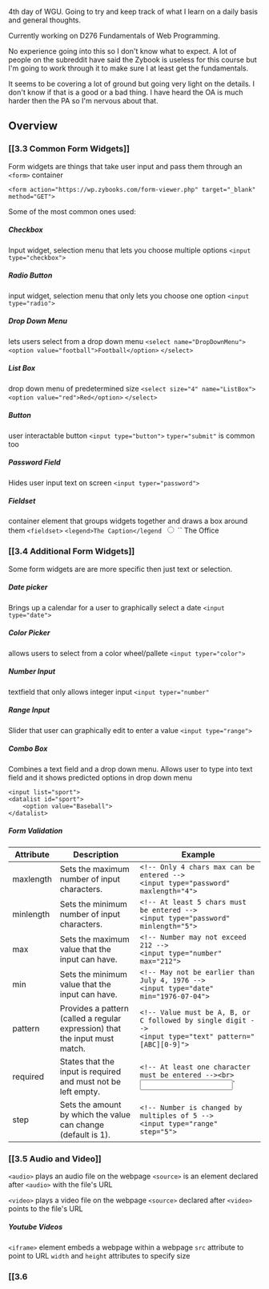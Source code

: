 4th day of WGU. Going to try and keep track of what I learn on a daily basis and general thoughts. 

Currently working on D276 Fundamentals of Web Programming. 

No experience going into this so I don't know what to expect. A lot of people on the subreddit have said the Zybook is useless for this course but I'm going to work through it to make sure I at least get the fundamentals. 

It seems to be covering a lot of ground but going very light on the details. I don't know if that is a good or a bad thing. I have heard the OA is much harder then the PA so I'm nervous about that. 
## Overview 
### [[3.3 Common Form Widgets]]

Form widgets are things that take user input and pass them through an `<form>` container
```
<form action="https://wp.zybooks.com/form-viewer.php" target="_blank" method="GET">
```

Some of the most common ones used:
##### Checkbox
Input widget, selection menu that lets you choose multiple options 
`<input type="checkbox">`

##### Radio Button 
input widget, selection menu that only lets you choose one option 
`<input type="radio">`

##### Drop Down Menu
lets users select from a drop down menu
`<select name="DropDownMenu">`
	`<option value="football">Football</option>`
`</select>`

##### List Box
drop down menu of predetermined size
`<select size="4" name="ListBox">`
	`<option value="red">Red</option>`
`</select>`

##### Button 
user interactable button 
`<input type="button">`
	`typer="submit"` is common too 

##### Password Field
Hides user input text on screen
`<input typer="password">`

##### Fieldset
container element that groups widgets together and draws a box around them 
`<fieldset>`
	`<legend>The Caption</legend
	`<input type="radio" name="sitcom" value="The Office" id="theOffice">
 `` <label for="theOffice">The Office</label>


### [[3.4 Additional Form Widgets]]

Some form widgets are are more specific then just text or selection. 

##### Date picker 
Brings up a calendar for a user to graphically select a date 
`<input type="date">`

##### Color Picker
allows users to select from a color wheel/pallete 
`<input typer="color">`

##### Number Input 
textfield that only allows integer input 
`<input typer="number"`

##### Range Input
Slider that user can graphically edit to enter a value
`<input type="range">`

##### Combo Box
Combines a text field and a drop down menu. Allows user to type into text field and it shows predicted options in drop down menu 
```
<input list="sport">
<datalist id="sport">
	<option value="Baseball">
</datalist>
```

##### Form Validation 

| Attribute | Description                                                                 | Example                                                                                                    |
| --------- | --------------------------------------------------------------------------- | ---------------------------------------------------------------------------------------------------------- |
| maxlength | Sets the maximum number of input characters.                                | `<!-- Only 4 chars max can be entered -->`<br>`<input type="password" maxlength="4">`                      |
| minlength | Sets the minimum number of input characters.                                | `<!-- At least 5 chars must be entered -->`<br>`<input type="password" minlength="5">`                     |
| max       | Sets the maximum value that the input can have.                             | `<!-- Number may not exceed 212 -->`<br>`<input type="number" max="212">`                                  |
| min       | Sets the minimum value that the input can have.                             | `<!-- May not be earlier than July 4, 1976 -->`<br>`<input type="date" min="1976-07-04">`                  |
| pattern   | Provides a pattern (called a regular expression) that the input must match. | `<!-- Value must be A, B, or C followed by single digit -->`<br>`<input type="text" pattern="[ABC][0-9]">` |
| required  | States that the input is required and must not be left empty.               | `<!-- At least one character must be entered --><br>`<input type=" password " required>`                   |
| step      | Sets the amount by which the value can change (default is 1).               | `<!-- Number is changed by multiples of 5 -->`<br>`<input type="range" step="5">`                          |

### [[3.5 Audio and Video]]

`<audio>` plays an audio file on the webpage
	`<source>` is an element declared after `<audio>` with the file's URL

`<video>` plays a video file on the webpage
	`<source>` declared after `<video>` points to the file's URL 

##### Youtube Videos
`<iframe>` element embeds a webpage within a webpage 
	`src` attribute to point to URL 
	`width` and `height` attributes to specify size

### [[3.6 <script> and <style>]]

`<script>` element allows webpage to include executable code
	assumes JS unless noted otherwise with the `type` attribute

`<style>` element allows CSS directly in an HTML file 
	placed in the HTML's `<head>` container

### [[3.7 HTML Developer Guidelines]]
* Use Closing tags
* Avoid self-closing tags
	i.e `<br />` 
* Use quotes for Attribute values
* use double quotes
* Use boolean attributes concisely
* start block elements on new line
	i.e `<p> <table> or <ol>`
* Indent nested elements consistently 
* Separate content from presentation and functionality 
* Use CSS for Layout
* Validate HTML 

### [[4.1 Intro to XML]]
XML is a markup language that is used to structure data 
Not necessarily meant to be displayed
Can create your own tags in XML not limited to predefined tags like HTML 
XML Tags follow 1 of 2 formats 
	Element tags:
		`<city>"LA"</city>`
	Self-closing tags:
		`<hierarchy title="United States"/>`

### [[5.1 Using CSS in HTML]]
CSS has Selectors and Declarations
##### Applying CSS 
1. inline - directly in the `style` attribute of an element
2. embedded, CSS directly in the `<head>` using `<style>`
3. External style sheet, uses `<link href="URL" rel="stylesheet">`
##### Inheritance and Conflict
Inheritance
	style cascades down from parent to child, children inherit parent styles
Conflict
	if styles conflict, chooses the most specific declaration, i.e further nested you go the styling takes priority 

### [[5.2 Basic Selectors]]
##### Element, Class, ID Selectors
Element selector 
	styles based on element type
	`p {color: blue;}`
Class selector
	styles based on class
	`.byClass {color: blue;}`
ID selector
	matches based on ID 
	`#byID {color: blue;}`

Classes
	devs can assign elements to classes 
	`class="myClass secondClass"` attribute 
		can have multiple classes for 1 element

##### Descendant Selector
selects element if it's a descendant 
	`h2 em {color: blue;}`
		all `em` elements that are children of a `h2` element will be styled

##### Pseudo-Class  Selector
matches elements based on user behavior or metainformation 
uses `:` to specify 
	`a:hover {color: blue;}
		Anchor element would become blue when user hovers over it

### [[5.3 Advanced Selectors]]

##### Universal Selector
selects all elements in the HTML 
`*` 
##### Multiple Selectors
can put multiple elements on the same line 
`ul, ol {color: blue;}`
	makes both `ul` and `ol` elements blue

##### Child Selectors
match elements that are direct descendants of an element
`p > em {color: blue;}`
	all `em` elements that are direct children of any `p` element will be blue
##### Sibling Selectors
General Sibling Selector
	matches elements that have the same parent, but don't need to be directly next to each other 
	`p ~ em {color: white;}`

Adjacent Sibling Selector
	matches elements that have same parent and are directly next to each other 
	`h1 + p {color: white}`

##### Attribute Selector
matches elements with specific attribute or attribute value
	`a[target="_blank"] {color: blue;}` 
		any anchor elements with a target set to blank would be blue 
##### Pseudo-Element Selector
matches part of the elements 
	`li::after {color: blue;}`
	element after `li` would be blue 

### [[5.4 Common Properties]]
##### Color Property
can style an element by name, RGB value, Hexadecimal, and HSL value
	RGBa and HSLa have alpha values for transparency 
##### Background Properties
background-color
background-image
background
##### Float and Clear Properties
controls how text flows around elements
`float` controls text wrapping around elements like an image
`clear` moves elements below floated elements 
##### Display Property 
`inline` makes the element display as an inline 
`block` displays element as a block 
`none` hides the element
`inline-block` display content as a block, but formatted as an inline
`list-item` displays content as a list item 
##### CSS Variable
custom CSS property that defines a value
declare variable 
	selector with a variable scope
		`:root` for global scope
	`--my--variable: red;`
access variable
	`var(--my--variable)`

### [[5.5 Font and Text Properties]]
##### Font Properties
`font-family`
`font-size`
`font-weight`
`font-style`
`font-variant`
`font`
##### Font Sizes
Predefined sizes 
	`xx-small, x-small, small, medium, large, x-large, xx-large`

Absolute Sizes
	`cm`
	`mm`
	`in`
	`px` - 1px = 1/96"
	`pt` -1pt = 1/72"
	`pc` - 1pc = 12pt

Relative Size
	`em` - relative to font size
		`2em` = 2x current font
	`rem` - relative to root element's font size
		`1.5rem` = 1.5x `<html>` element font size
	`vw` - 1% of the viewport's width
		`1vw` = 1% of the browser's width
	`vh` - 1% of the viewport's height
		`1vh` = 1% of the browsers height
	`%` percentage of element's size
		`120%` = 20% larger element
##### Text Properties
`text-align`
`text-decoration`
`text-transform`
`text-indent`

### [[5.6 Box Model]]
##### Box Model Components 
HTML are just boxes nested in boxes 
	Content 
	Padding 
		always transparent, box around content
	Border
		contains padded content 
		default transparent but can be colored
	Margin
		contains all 3 boxes, transparent
`padding` `border` `margin` 

Render Rules:
- content displayed with background according to element background
- padding transparent unless background color, then same color as background
- border can be colored or transparent, transparent would be same color as background
- margin is transparent, will display using background color of parent element 
##### Box Sizing
`padding` and `margin` can have 4 passed valued 
1 value
	describes every side around box
2 values
	top/bottom and right/left
3 values
	top, right/left, bottom 
4 values
	all sides
##### Content Width and Height
block elements span width of parent element unless changed 
	`width` and `height` attributes
Inline elements cannot change their size unless changed to 
	`inline-block` format 
##### Margin Collapsing and Horizontal Centering
Vertical margins can sometimes combine and collapse into a single vertical space
Horizontal margins never collapse
Resulting Margin Size:
	top element -> bottom margin 
	bottom element -> top margin 
		If the top element's bottom margin is > bottom element's top margin then the top element's bottom margin will be displayed 


[[3.9 Example - Restaurant Reviews]]

